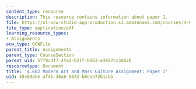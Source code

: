```yaml
---
content_type: resource
description: This resource contains information about paper 1.
file: https://ol-ocw-studio-app-production.s3.amazonaws.com/courses/4-602-modern-art-and-mass-culture-spring-2012/45c69deeaf4136a65632b0eaa72b1cbb_MIT4_602S12_paper1.pdf
file_type: application/pdf
learning_resource_types:
- Assignments
ocw_type: OCWFile
parent_title: Assignments
parent_type: CourseSection
parent_uid: 57f9c4f7-4fe2-b21f-bd63-e3927cc3d626
resourcetype: Document
title: '4.602 Modern Art and Mass Culture Assignment: Paper 1'
uid: 45c69dee-af41-36a6-5632-b0eaa72b1cbb
---
```

